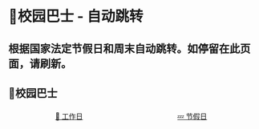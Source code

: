 # 🚌校园巴士 - 自动跳转

## 根据国家法定节假日和周末自动跳转。如停留在此页面，请刷新。

## 🚌校园巴士

<div id="button-div">
<div class='bt-sub'><a href="./workday.html">💼 工作日</a></div>
<div class='bt-sub'><a href="./holiday.html">💤 节假日</a></div>
</div>

<ClientOnly>
<style>
.bt-sub {
    margin-top: 1%;
    display: inline-block;
    width: 48%;
    text-align: center;
}
</style>
</ClientOnly>


<script>
  export default {
    mounted () {
    function bus_redirect(){
        // JSON is from https://github.com/NateScarlet/holiday-cn
        // need to update by year.
        // Download the JSON to path "docs/.vuepress/public/YYYY.json"
        $.getJSON("/2021.json", function (data) {
            var day_map = {};
            for (let i = 0; i < data.days.length; i++) {
                day_map[data.days[i].date] = data.days[i].isOffDay;
            }
            var now_date = new Date();
            var ye = new Intl.DateTimeFormat('en', {year: 'numeric'}).format(now_date);
            var mo = new Intl.DateTimeFormat('en', {month: '2-digit'}).format(now_date);
            var da = new Intl.DateTimeFormat('en', {day: '2-digit'}).format(now_date);
            var day_key = `${ye}-${mo}-${da}`;
            var is_holiday;
            if (day_map[day_key] == null) {
                // 不在国家假日调整表里
                console.log("Not in GOV declaration");
                var day_in_week = now_date.getDay();
                var isWeekend = (day_in_week == 6) || (day_in_week == 0);
                // 6 = Saturday, 0 = Sunday
                is_holiday = isWeekend;
            } else {
                console.log("In GOV declaration");
                is_holiday = day_map[day_key];
            }
            if (is_holiday){
                console.log("节假日");
                location.href = "/transport/holiday.html";
            }else {
                console.log("工作日");
                location.href = "/transport/workday.html";
            }
        });
    }

    document.addEventListener('DOMContentLoaded', bus_redirect, false);

    $(document).ready(function () {
        bus_redirect();
    });
    setInterval(bus_redirect, 1000);
    }
  }
</script>
